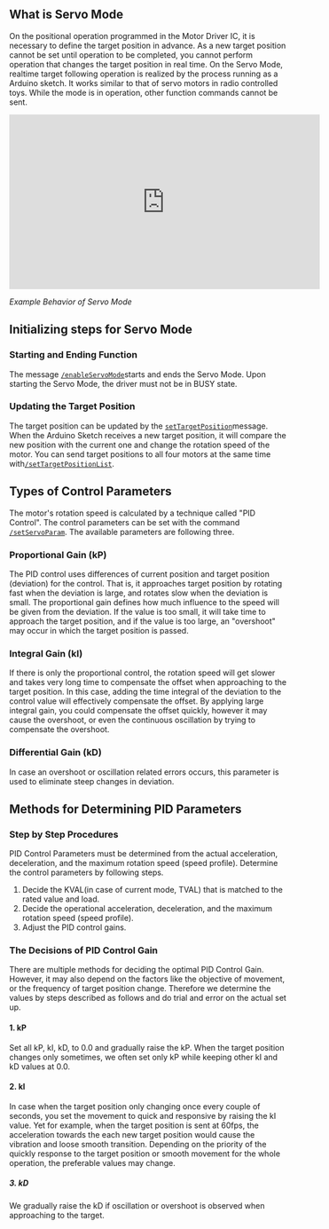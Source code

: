 ## What is Servo Mode
On the positional operation programmed in the Motor Driver IC, it is necessary to define the target position in advance. As a new target position cannot be set until operation to be completed, you cannot perform operation that changes the target position in real time.
On the Servo Mode, realtime target following operation is realized by the process running as a Arduino sketch. It works similar to that of servo motors in radio controlled toys. While the mode is in operation, other function commands cannot be sent.

<div class="embed-video">
<iframe width="560" height="315" src="https://www.youtube.com/embed/1dd_bBqWpMQ" frameborder="0" allow="accelerometer; autoplay; clipboard-write; encrypted-media; gyroscope; picture-in-picture" allowfullscreen></iframe>
</div>

*Example Behavior of Servo Mode*

## Initializing steps for Servo Mode
### Starting and Ending Function
The message [`/enableServoMode`](https://ponoor.com/docs/step-series/osc-command-reference/servo-mode/#enableservomode_intmotorid_boolenable)starts and ends the Servo Mode. Upon starting the Servo Mode, the driver must not be in BUSY state.

### Updating the Target Position
The target position can be updated by the [`setTargetPosition`](https://ponoor.com/docs/step-series/osc-command-reference/servo-mode/#settargetposition_intmotorid_intposition)message. When the Arduino Sketch receives a new target position, it will compare the new position with the current one and change the rotation speed of the motor.
You can send target positions to all four motors at the same time with[`/setTargetPositionList`](https://ponoor.com/docs/step-series/osc-command-reference/servo-mode/#settargetpositionlist_intposition1_intposition2_intposition3_intposition4).

## Types of Control Parameters
The motor's rotation speed is calculated by a technique called "PID Control". The control parameters can be set with the command [`/setServoParam`](https://ponoor.com/docs/step-series/osc-command-reference/servo-mode/#setservoparam_intmotorid_floatkp_floatki_floatkd). The available parameters are following three.

### Proportional Gain (kP)
The PID control uses differences of current position and target position (deviation) for the control. That is, it approaches target position by rotating fast when the deviation is large, and rotates slow when the deviation is small. The proportional gain defines how much influence to the speed will be given from the deviation. If the value is too small, it will take time to approach the target position, and if the value is too large, an "overshoot" may occur in which the target position is passed.

### Integral Gain (kI)
If there is only the proportional control, the rotation speed will get slower and takes very long time to compensate the offset when approaching to the target position. In this case, adding the time integral of the deviation to the control value will effectively compensate the offset. By applying large integral gain, you could compensate the offset quickly, however it may cause the overshoot, or even the continuous oscillation by trying to compensate the overshoot.

### Differential Gain (kD)
In case an overshoot or oscillation related errors occurs, this parameter is used to eliminate steep changes in deviation.

## Methods for Determining PID Parameters
### Step by Step Procedures
PID Control Parameters must be determined from the actual acceleration, deceleration, and the maximum rotation speed (speed profile). Determine the control parameters by following steps.

1. Decide the KVAL(in case of current mode, TVAL) that is matched to the rated value and load.
2. Decide the operational acceleration, deceleration, and the maximum rotation speed (speed profile).
3. Adjust the PID control gains.

### The Decisions of PID Control Gain
There are multiple methods for deciding the optimal PID Control Gain. However, it may also depend on the factors like the objective of movement, or the frequency of target position change. Therefore we determine the values by steps described as follows and do trial and error on the actual set up.

#### 1. kP
Set all kP, kI, kD, to 0.0 and gradually raise the kP. When the target position changes only sometimes, we often set only kP while keeping other kI and kD values at 0.0.

#### 2. kI
In case when the target position only changing once every couple of seconds, you set the movement to quick and responsive by raising the kI value. Yet for example, when the target position is sent at 60fps, the acceleration towards the each new target position would cause the vibration and loose smooth transition. Depending on the priority of the quickly response to the target position or smooth movement for the whole operation, the preferable values may change.

##### 3. kD
We gradually raise the kD if oscillation or overshoot is observed when approaching to the target.